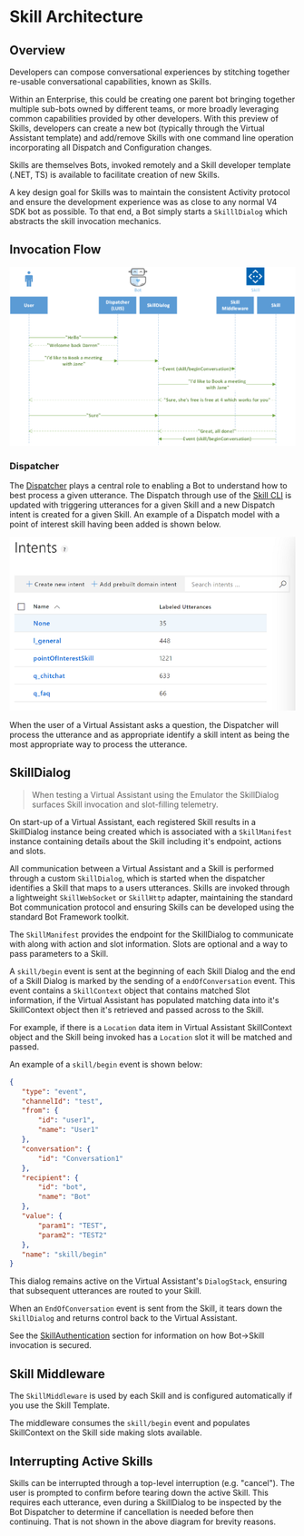 # Skill Architecture

## Overview

Developers can compose conversational experiences by stitching together re-usable conversational capabilities, known as Skills.

Within an Enterprise, this could be creating one parent bot bringing together multiple sub-bots owned by different teams, or more broadly leveraging common capabilities provided by other developers. With this preview of Skills, developers can create a new bot (typically through the Virtual Assistant template) and add/remove Skills with one command line operation incorporating all Dispatch and Configuration changes.

Skills are themselves Bots, invoked remotely and a Skill developer template (.NET, TS) is available to facilitate creation of new Skills.

A key design goal for Skills was to maintain the consistent Activity protocol and ensure the development experience was as close to any normal V4 SDK bot as possible. To that end, a Bot simply starts a `SkilllDialog` which abstracts the skill invocation mechanics.

## Invocation Flow

![Skill Invocation Flow](/docs/media/virtualassistant-SkillFlow.png)

### Dispatcher

The [Dispatcher](//reference/assistant/dispatcher.md) plays a central role to enabling a Bot to understand how to best process a given utterance. The Dispatch through use of the [Skill CLI](/docs/reference/assistant/skillcli.md) is updated with triggering utterances for a given Skill and a new Dispatch intent is created for a given Skill. An example of a Dispatch model with a point of interest skill having been added is shown below.

![Dispatch with Skill Example](/docs/media/skillarchitecturedispatchexample.png)

When the user of a Virtual Assistant asks a question, the Dispatcher will process the utterance and as appropriate identify a skill intent as being the most appropriate way to process the utterance.

## SkillDialog

> When testing a Virtual Assistant using the Emulator the SkillDialog surfaces Skill invocation and slot-filling telemetry.

On start-up of a Virtual Assistant, each registered Skill results in a SkillDialog instance being created which is associated with a `SkillManifest` instance containing details about the Skill including it's endpoint, actions and slots.

All communication between a Virtual Assistant and a Skill is performed through a custom `SkillDialog`, which is started when the dispatcher identifies a Skill that maps to a users utterances. Skills are invoked through a lightweight `SkillWebSocket` or `SkillHttp` adapter, maintaining the standard Bot communication protocol and ensuring Skills can be developed using the standard Bot Framework toolkit.

The `SkillManifest` provides the endpoint for the SkillDialog to communicate with along with action and slot information. Slots are optional and a way to pass parameters to a Skill.

 A `skill/begin` event is sent at the beginning of each Skill Dialog and the end of a Skill Dialog is marked by the sending of a `endOfConversation` event. This event contains a `SkillContext` object that contains matched Slot information, if the Virtual Assistant has populated matching data into it's SkillContext object then it's retrieved and passed across to the Skill.

 For example, if there is a `Location` data item in Virtual Assistant SkillContext object and the Skill being invoked has a `Location` slot it will be matched and passed.

An example of a `skill/begin` event is shown below:

 ```json
{
    "type": "event",
    "channelId": "test",
    "from": {
        "id": "user1",
        "name": "User1"
    },
    "conversation": {
        "id": "Conversation1"
    },
    "recipient": {
        "id": "bot",
        "name": "Bot"
    },
    "value": {
        "param1": "TEST",
        "param2": "TEST2"
    },
    "name": "skill/begin"
}
 ```

This dialog remains active on the Virtual Assistant's `DialogStack`, ensuring that subsequent utterances are routed to your Skill.

When an `EndOfConversation` event is sent from the Skill, it tears down the `SkillDialog` and returns control back to the Virtual Assistant.

See the [SkillAuthentication](/docs/reference/assistant/skillauthentication.md) section for information on how Bot->Skill invocation is secured.

## Skill Middleware

The `SkillMiddleware` is used by each Skill and is configured automatically if you use the Skill Template.

The middleware consumes the `skill/begin` event and populates SkillContext on the Skill side making slots available.

## Interrupting Active Skills

Skills can be interrupted through a top-level interruption (e.g. "cancel"). The user is prompted to confirm before tearing down the active Skill. This requires each utterance, even during a SkillDialog to be inspected by the Bot Dispatcher to determine if cancellation is needed before then continuing. That is not shown in the above diagram for brevity reasons.
